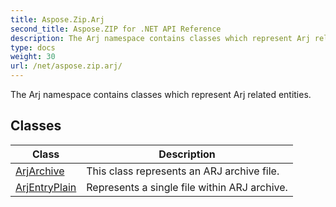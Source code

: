 ```yaml
---
title: Aspose.Zip.Arj
second_title: Aspose.ZIP for .NET API Reference
description: The Arj namespace contains classes which represent Arj related entities
type: docs
weight: 30
url: /net/aspose.zip.arj/
---
```

The Arj namespace contains classes which represent Arj related entities.

## Classes

| Class | Description |
| --- | --- |
| [ArjArchive](./arjarchive/) | This class represents an ARJ archive file. |
| [ArjEntryPlain](./arjentryplain/) | Represents a single file within ARJ archive. |


